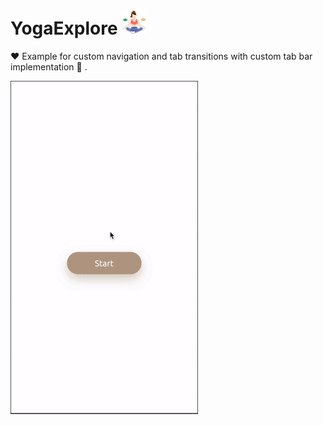 # YogaExplore ![Alt Text](https://github.com/karun-pant/YogaExplore/blob/master/YogaExplore/Assets.xcassets/AppIcon.appiconset/40.png)

❤️ Example for custom navigation and tab transitions with custom tab bar implementation 🥳 . 

![Alt Text](https://github.com/karun-pant/YogaExplore/blob/master/Result/result.gif)
